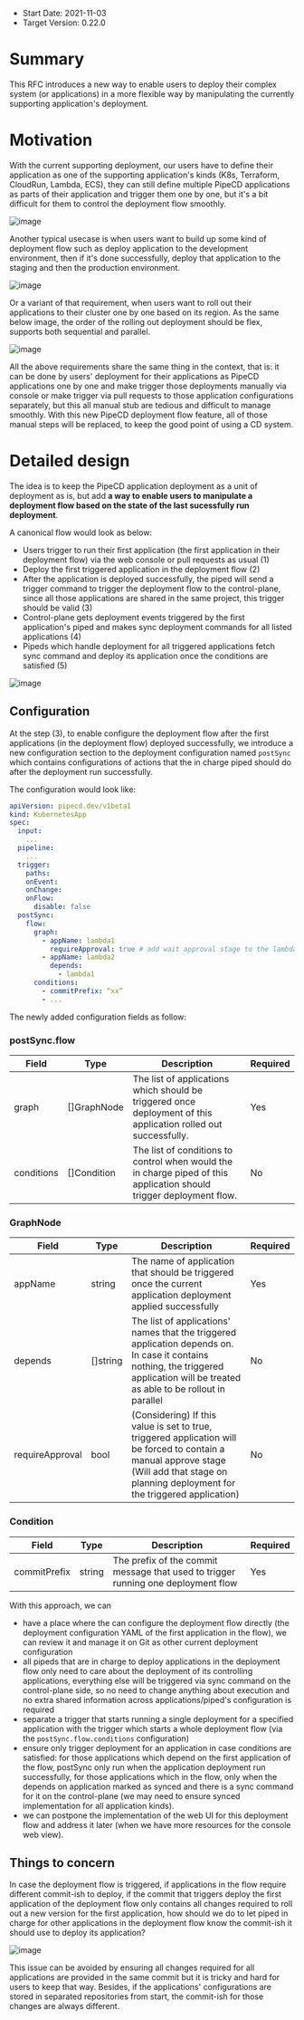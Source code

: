 - Start Date: 2021-11-03
- Target Version: 0.22.0

# Summary
This RFC introduces a new way to enable users to deploy their complex system (or applications) in a more flexible way by manipulating the currently supporting application's deployment.

# Motivation
With the current supporting deployment, our users have to define their application as one of the supporting application's kinds (K8s, Terraform, CloudRun, Lambda, ECS), they can still define multiple PipeCD applications as parts of their application and trigger them one by one, but it's a bit difficult for them to control the deployment flow smoothly.

![image](assets/deployment-flow-kind.png)

Another typical usecase is when users want to build up some kind of deployment flow such as deploy application to the development environment, then if it's done successfully, deploy that application to the staging and then the production environment.

![image](assets/deployment-flow-env.png)

Or a variant of that requirement, when users want to roll out their applications to their cluster one by one based on its region. As the same below image, the order of the rolling out deployment should be flex, supports both sequential and parallel.

![image](assets/deployment-flow-region.png)

All the above requirements share the same thing in the context, that is: it can be done by users' deployment for their applications as PipeCD applications one by one and make trigger those deployments manually via console or make trigger via pull requests to those application configurations separately, but this all manual stub are tedious and difficult to manage smoothly. With this new PipeCD deployment flow feature, all of those manual steps will be replaced, to keep the good point of using a CD system.

# Detailed design
The idea is to keep the PipeCD application deployment as a unit of deployment as is, but add __a way to enable users to manipulate a deployment flow based on the state of the last sucessfully run deployment__.

A canonical flow would look as below:
- Users trigger to run their first application (the first application in their deployment flow) via the web console or pull requests as usual (1)
- Deploy the first triggered application in the deployment flow (2)
- After the application is deployed successfully, the piped will send a trigger command to trigger the deployment flow to the control-plane, since all those applications are shared in the same project, this trigger should be valid (3)
- Control-plane gets deployment events triggered by the first application's piped and makes sync deployment commands for all listed applications (4)
- Pipeds which handle deployment for all triggered applications fetch sync command and deploy its application once the conditions are satisfied (5)

![image](assets/deployment-flow-idea.png)

## Configuration

At the step (3), to enable configure the deployment flow after the first applications (in the deployment flow) deployed successfully, we introduce a new configuration section to the deployment configuration named `postSync` which contains configurations of actions that the in charge piped should do after the deployment run successfully.

The configuration would look like:

```yaml
apiVersion: pipecd.dev/v1beta1
kind: KubernetesApp
spec:
  input:
    ...
  pipeline:
    ...
  trigger:
    paths:  
    onEvent:
    onChange:
    onFlow:
      disable: false
  postSync:
    flow:
      graph:
        - appName: lambda1
          requireApproval: true # add wait approval stage to the lambda 1 deployment pipeline on planning 
        - appName: lambda2
          depends:
            - lambda1
      conditions:
        - commitPrefix: “xx”
        - ...
```

The newly added configuration fields as follow:

### postSync.flow

| Field | Type | Description | Required |
|-|-|-|-|
| graph | []GraphNode | The list of applications which should be triggered once deployment of this application rolled out successfully. | Yes |
| conditions | []Condition | The list of conditions to control when would the in charge piped of this application should trigger deployment flow. | No |

### GraphNode

| Field | Type | Description | Required |
|-|-|-|-|
| appName | string | The name of application that should be triggered once the current application deployment applied successfully | Yes |
| depends | []string | The list of applications' names that the triggered application depends on. In case it contains nothing, the triggered application will be treated as able to be rollout in parallel | No |
| requireApproval | bool | (Considering) If this value is set to true, triggered application will be forced to contain a manual approve stage (Will add that stage on planning deployment for the triggered application) | No |

### Condition

| Field | Type | Description | Required |
|-|-|-|-|
| commitPrefix | string | The prefix of the commit message that used to trigger running one deployment flow | Yes |

With this approach, we can
- have a place where the can configure the deployment flow directly (the deployment configuration YAML of the first application in the flow), we can review it and manage it on Git as other current deployment configuration
- all pipeds that are in charge to deploy applications in the deployment flow only need to care about the deployment of its controlling applications, everything else will be triggered via sync command on the control-plane side, so no need to change anything about execution and no extra shared information across applications/piped's configuration is required
- separate a trigger that starts running a single deployment for a specified application with the trigger which starts a whole deployment flow (via the `postSync.flow.conditions` configuration)
- ensure only trigger deployment for an application in case conditions are satisfied: for those applications which depend on the first application of the flow, postSync only run when the application deployment run successfully, for those applications which in the flow, only when the depends on application marked as synced and there is a sync command for it on the control-plane (we may need to ensure synced implementation for all application kinds).
- we can postpone the implementation of the web UI for this deployment flow and address it later (when we have more resources for the console web view).

## Things to concern

In case the deployment flow is triggered, if applications in the flow require different commit-ish to deploy, if the commit that triggers deploy the first application of the deployment flow only contains all changes required to roll out a new version for the first application, how should we do to let piped in charge for other applications in the deployment flow know the commit-ish it should use to deploy its application?

![image](assets/deployment-flow-commit-diff.png)

This issue can be avoided by ensuring all changes required for all applications are provided in the same commit but it is tricky and hard for users to keep that way. Besides, if the applications' configurations are stored in separated repositories from start, the commit-ish for those changes are always different.
